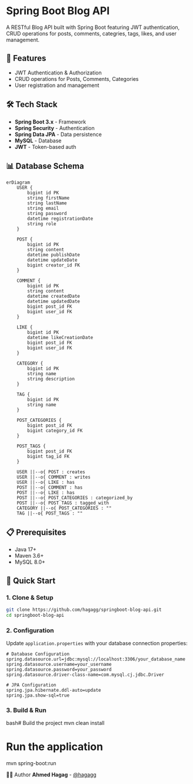 # Spring Boot Blog API

A RESTful Blog API built with Spring Boot featuring JWT authentication, CRUD operations for posts, comments, categries, tags, likes, and user management.

## 🚀 Features

- JWT Authentication & Authorization
- CRUD operations for Posts, Comments, Categories
- User registration and management

## 🛠️ Tech Stack

- **Spring Boot 3.x** - Framework
- **Spring Security** - Authentication
- **Spring Data JPA** - Data persistence
- **MySQL** - Database
- **JWT** - Token-based auth

## 📊 Database Schema

```mermaid
erDiagram
    USER {
        bigint id PK
        string firstName
        string lastName
        string email
        string password
        datetime registrationDate
        string role
    }
    
    POST {
        bigint id PK
        string content
        datetime publishDate
        datetime updateDate
        bigint creator_id FK
    }
    
    COMMENT {
        bigint id PK
        string content
        datetime createdDate
        datetime updatedDate
        bigint post_id FK
        bigint user_id FK
    }
    
    LIKE {
        bigint id PK
        datetime likeCreationDate
        bigint post_id FK
        bigint user_id FK
    }
    
    CATEGORY {
        bigint id PK
        string name
        string description
    }
    
    TAG {
        bigint id PK
        string name
    }
    
    POST_CATEGORIES {
        bigint post_id FK
        bigint category_id FK
    }
    
    POST_TAGS {
        bigint post_id FK
        bigint tag_id FK
    }

    USER ||--o{ POST : creates
    USER ||--o{ COMMENT : writes
    USER ||--o{ LIKE : has
    POST ||--o{ COMMENT : has
    POST ||--o{ LIKE : has
    POST ||--o{ POST_CATEGORIES : categorized_by
    POST ||--o{ POST_TAGS : tagged_with
    CATEGORY ||--o{ POST_CATEGORIES : ""
    TAG ||--o{ POST_TAGS : ""
```

## 📋 Prerequisites

- Java 17+
- Maven 3.6+
- MySQL 8.0+

## 🚀 Quick Start

### 1. Clone & Setup
```bash
git clone https://github.com/hagagg/springboot-blog-api.git
cd springboot-blog-api
```

### 2. Configuration
Update `application.properties` with your database connection properties:
```properties
# Database Configuration
spring.datasource.url=jdbc:mysql://localhost:3306/your_database_name
spring.datasource.username=your_username
spring.datasource.password=your_password
spring.datasource.driver-class-name=com.mysql.cj.jdbc.Driver

# JPA Configuration
spring.jpa.hibernate.ddl-auto=update
spring.jpa.show-sql=true
```
### 3. Build & Run
bash# Build the project
mvn clean install

# Run the application
mvn spring-boot:run

👨‍💻 Author
**Ahmed Hagag** - [@hagagg](https://github.com/hagagg)

